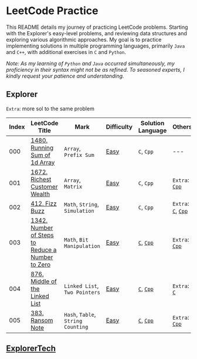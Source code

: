 # LeetCode Practice

This README details my journey of practicing LeetCode problems. Starting with the Explorer's easy-level problems, and reviewing data structures and exploring various algorithmic approaches. My goal is to practice implementing solutions in multiple programming languages, primarily `Java` and `C++`, with additional exercises in `C` and `Python`.

*Note: As my learning of `Python` and `Java` occurred simultaneously, my proficiency in their syntax might not be as refined. To seasoned experts, I kindly request your patience and understanding.*

## Explorer

`Extra`: more sol to the same problem

| Index | LeetCode Title | Mark | Difficulty | Solution Language | Others |
| ----- | -------------- | ---- | ---------- | ----------------- | ------ |
| 000 | [1480. Running Sum of 1d Array](/EASY//1480.%20Running%20Sum%20of%201d%20Array/)  | `Array`, `Prefix Sum` | [Easy](/EASY/) | `C`, `Cpp` | --- |
| 001 | [1672. Richest Customer Wealth](/EASY/1672.%20Richest%20Customer%20Wealth/) | `Array`, `Matrix` | [Easy](/EASY/) | `C`, `Cpp` | `Extra`: [`Cpp`](/EASY/1672.%20Richest%20Customer%20Wealth/1672E.cpp) |
| 002 | [412. Fizz Buzz](/EASY/412.%20Fizz%20Buzz/) | `Math`, `String`, `Simulation` | [Easy](/EASY/) | `C`, `Cpp` | `Extra`: [`C`](/EASY/412.%20Fizz%20Buzz/412E.c), [`Cpp`](/EASY/412.%20Fizz%20Buzz/412E.cpp) |
| 003 | [1342. Number of Steps to Reduce a Number to Zero](/EASY/1342.%20Number%20of%20Steps%20to%20Reduce%20a%20Number%20to%20Zero/) | `Math`, `Bit Manipulation` | [Easy](/EASY/) | [`C`](/EASY/1342.%20Number%20of%20Steps%20to%20Reduce%20a%20Number%20to%20Zero/1342.c), [`Cpp`](/EASY/1342.%20Number%20of%20Steps%20to%20Reduce%20a%20Number%20to%20Zero/1342.cpp) | `Extra`: [`Cpp`](/EASY/1342.%20Number%20of%20Steps%20to%20Reduce%20a%20Number%20to%20Zero/1342E.cpp) |
| 004 | [876. Middle of the Linked List](/EASY/876.%20Middle%20of%20the%20Linked%20List/) | `Linked List`, `Two Pointers` | [Easy](/EASY/) | [`C`](/EASY/876.%20Middle%20of%20the%20Linked%20List/876.c), [`Cpp`](/EASY/876.%20Middle%20of%20the%20Linked%20List/876.cpp) | `Extra`: [`C`](/EASY/876.%20Middle%20of%20the%20Linked%20List/876E.c) |
| 005 | [383. Ransom Note](/EASY/383.%20Ransom%20Note/) | `Hash`, `Table`, `String Counting` | [Easy](/EASY/) | [`C`](/EASY/383.%20Ransom%20Note/383.c), [`Cpp`](/EASY/383.%20Ransom%20Note/383.cpp) | `Extra`: [`Cpp`](/EASY/383.%20Ransom%20Note/383E.cpp) |

## [ExplorerTech](/ExplorerTech/)
